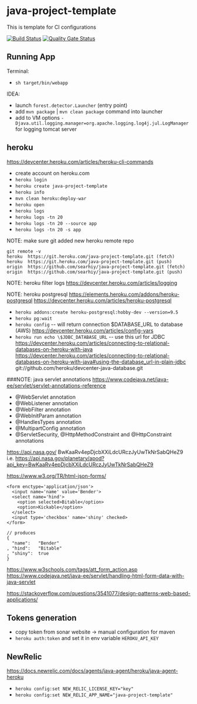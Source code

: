 # java-project-template
This is template for CI configurations

[![Build Status](https://travis-ci.com/searhiy/java-project-template.svg?branch=master)](https://travis-ci.com/searhiy/java-project-template)
[![Quality Gate Status](https://sonarcloud.io/api/project_badges/measure?project=org.itcluster%3Ajava-project-template&metric=alert_status)](https://sonarcloud.io/dashboard?id=org.itcluster%3Ajava-project-template)

## Running App

Terminal:
 * `sh target/bin/webapp`

IDEA:
 * launch `forest.detector.Launcher` (entry point)
 * add `mvn package` | `mvn clean package` command into launcher
 * add to VM options `-Djava.util.logging.manager=org.apache.logging.log4j.jul.LogManager` for logging tomcat server

## heroku
https://devcenter.heroku.com/articles/heroku-cli-commands
* create account on heroku.com
* ```heroku login```
* ```heroku create java-project-template```
* ```heroku info```
* ```mvn clean heroku:deploy-war```
* ```heroku open```
* ```heroku logs```
* ```heroku logs -tn 20```
* ```heroku logs -tn 20 --source app```
* ```heroku logs -tn 20 -s app```

NOTE: make sure git added new heroku remote repo
```
git remote -v
heroku  https://git.heroku.com/java-project-template.git (fetch)
heroku  https://git.heroku.com/java-project-template.git (push)
origin  https://github.com/searhiy/java-project-template.git (fetch)
origin  https://github.com/searhiy/java-project-template.git (push)
```
NOTE: heroku filter logs
https://devcenter.heroku.com/articles/logging

NOTE: heroku postgresql
https://elements.heroku.com/addons/heroku-postgresql
https://devcenter.heroku.com/articles/heroku-postgresql
* ```heroku addons:create heroku-postgresql:hobby-dev --version=9.5```
* ```heroku pg:wait``` 
* ```heroku config``` -- will return connection $DATABASE_URL to database (AWS)
https://devcenter.heroku.com/articles/config-vars
* ```heroku run echo \$JDBC_DATABASE_URL``` -- use this url for JDBC
https://devcenter.heroku.com/articles/connecting-to-relational-databases-on-heroku-with-java
https://devcenter.heroku.com/articles/connecting-to-relational-databases-on-heroku-with-java#using-the-database_url-in-plain-jdbc
git://github.com/heroku/devcenter-java-database.git

###NOTE: java servlet annotations
https://www.codejava.net/java-ee/servlet/servlet-annotations-reference

* @WebServlet annotation
* @WebListener annotation
* @WebFilter annotation
* @WebInitParam annotation
* @HandlesTypes annotation
* @MultipartConfig annotation
* @ServletSecurity, @HttpMethodConstraint and @HttpConstraint annotations


https://api.nasa.gov/
BwKaaRv4epDjcbXXiLdcURczJyUwTkNrSabQHeZ9
i.e.
https://api.nasa.gov/planetary/apod?api_key=BwKaaRv4epDjcbXXiLdcURczJyUwTkNrSabQHeZ9


https://www.w3.org/TR/html-json-forms/
```
<form enctype='application/json'>
  <input name='name' value='Bender'>
  <select name='hind'>
    <option selected>Bitable</option>
    <option>Kickable</option>
  </select>
  <input type='checkbox' name='shiny' checked>
</form>

// produces
{
  "name":   "Bender"
, "hind":   "Bitable"
, "shiny":  true
}
```

https://www.w3schools.com/tags/att_form_action.asp
https://www.codejava.net/java-ee/servlet/handling-html-form-data-with-java-servlet

https://stackoverflow.com/questions/3541077/design-patterns-web-based-applications/

## Tokens generation
 * copy token from sonar website -> manual configuration for maven
 * `heroku auth:token` and set it in env variable `HEROKU_API_KEY`

## NewRelic
https://docs.newrelic.com/docs/agents/java-agent/heroku/java-agent-heroku
* ```heroku config:set NEW_RELIC_LICENSE_KEY="key"```
* ```heroku config:set NEW_RELIC_APP_NAME="java-project-template"```